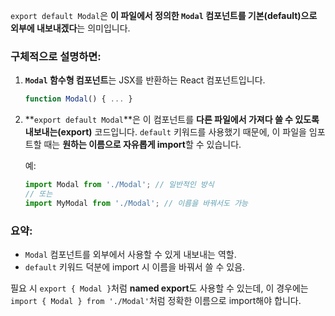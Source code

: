 `export default Modal`은 **이 파일에서 정의한 `Modal` 컴포넌트를 기본(default)으로 외부에 내보내겠다**는 의미입니다.

### 구체적으로 설명하면:

1. **`Modal` 함수형 컴포넌트**는 JSX를 반환하는 React 컴포넌트입니다.

   ```jsx
   function Modal() { ... }
   ```

2. \*\*`export default Modal`\*\*은 이 컴포넌트를 **다른 파일에서 가져다 쓸 수 있도록 내보내는(export)** 코드입니다.
   `default` 키워드를 사용했기 때문에, 이 파일을 임포트할 때는 **원하는 이름으로 자유롭게 import**할 수 있습니다.

   예:

   ```jsx
   import Modal from './Modal'; // 일반적인 방식
   // 또는
   import MyModal from './Modal'; // 이름을 바꿔서도 가능
   ```

### 요약:

* `Modal` 컴포넌트를 외부에서 사용할 수 있게 내보내는 역할.
* `default` 키워드 덕분에 import 시 이름을 바꿔서 쓸 수 있음.

필요 시 `export { Modal }`처럼 **named export**도 사용할 수 있는데, 이 경우에는 `import { Modal } from './Modal'`처럼 정확한 이름으로 import해야 합니다.
